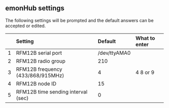 ## emonHub settings

The following settings will be prompted and the default answers can be accepted or edited.

|| Setting | Default | What to enter |
| :---: | :--- | :--- | :--- |
| 1 | RFM12B serial port | /dev/ttyAMA0 |  |
| 2 | RFM12B radio group | 210 |  |
| 3 | RFM12B frequency (433/868/915MHz) | 4 | 4 8 or 9 |
| 4 | RFM12B node ID | 15 | |
| 5 | RFM12B time sending interval (sec) | 0 | | 
